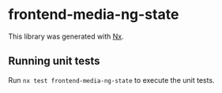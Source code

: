 # frontend-media-ng-state

This library was generated with [Nx](https://nx.dev).

## Running unit tests

Run `nx test frontend-media-ng-state` to execute the unit tests.
